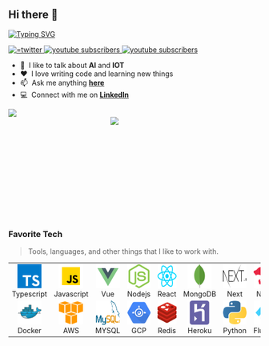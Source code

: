 ## Hi there 👋
[![Typing SVG](https://readme-typing-svg.herokuapp.com?font=arial&color=%2336BCF7&vCenter=true&width=510&height=45&lines=Hello+...+Hi+...+%F0%9F%99%82;I'm+Eric+Kojo+Abbey;An+experienced+website+and+mobile++application+developer)](https://git.io/typing-svg)

<p align="left">
   <a href="https://twitter.com/abbey_kojo">
    <img alt="=twitter" title="Follow me" src="https://custom-icon-badges.herokuapp.com/static/v1?style=for-the-badge&logo=gigman-twitter-1&label=&message=Follow&color=1DA1F2"/>    </a> 
   <a href="https://www.linkedin.com/in/eric-kojo-abbey-54898a12a/">
    <img alt="youtube subscribers" title="let connect" src="https://custom-icon-badges.herokuapp.com/static/v1?style=for-the-badge&logo=gigman-linkedin-1&label=&message=let%27s%20connect&color=2867B2"/>
   </a> 
<!--     <a href="https://www.linkedin.com/in/eric-kojo-abbey-54898a12a/">
    <img alt="youtube subscribers" title="let connect" src="https://custom-icon-badges.herokuapp.com/static/v1?style=for-the-badge&logo=gigman-hackerrank&label=&message=hackerrank&color=2ec866"/>
   </a>  -->
    <a href="https://github.com/Gigman2/gigman2">
    <img alt="youtube subscribers" title="github profile" src="https://custom-icon-badges.herokuapp.com/static/v1?style=for-the-badge&logo=gigman-github&label=&message=profile&color=000000"/>
   </a> 
</p>


<!-- - 📖 &nbsp;I’ve been playing around with some DSA problems and challenges** -->
- :speech_balloon: &nbsp;I like to talk about **AI** and **IOT**
- ❤️ &nbsp;I love writing code and learning new things
- :mailbox: &nbsp;Ask me anything **[here](https://github.com/Gigman2/gigman2/issues)**
- :computer: &nbsp;Connect with me on **[LinkedIn](https://www.linkedin.com/in/eric-kojo-abbey-54898a12a/)**

<p  align=center>
  <div align="center">
      <a  href="https://github.com/denvercoder1/github-readme-streak-stats" title="Go to Source">
        <img align="left" width=300 src="https://github-readme-stats.vercel.app/api?username=Gigman2&count_private=true&show_icons=true&theme=radical&hide_rank=true&bg_color=24292f50&hide_border=true&title_color=268bd2&text_color=718CA1&icon_color=718CA1" />
      </a>
    <a>
      <img align="right" width=300 src="https://github-readme-stats.vercel.app/api/top-langs?username=Gigman2&count_private=true&show_icons=true&theme=radical&hide_rank=true&bg_color=24292f50&hide_border=true&title_color=268bd2&text_color=718CA1&icon_color=718CA1" />
    </a>
  </div>
   <br><br><br><br><br><br><br><br><br>
</p>  


<br />
<br />

### Favorite Tech
> Tools, languages, and other things that I like to work with.

<table>
  <tr>
    <td align="center" width="96">
      <a>
        <img src="./img/typescript.svg" width="48" height="48" alt="Typescript" />
      </a>
      <br>Typescript
    </td>
    <td align="center" width="96">
      <a>
        <img src="./img/javascript.svg" width="48" height="48" alt="Javascript" />
      </a>
      <br>Javascript
    </td>
    <td align="center" width="96">
      <a>
        <img src="./img/vue-js.svg" width="48" height="48" alt="Javascript" />
      </a>
      <br>Vue
    </td>
    <td align="center" width="96">
      <a>
        <img src="./img/nodejs.svg" width="48" height="48" alt="TypeScript" />
      </a>
      <br>Nodejs
    </td>
     <td align="center" width="96">
      <a>
        <img src="./img/reactjs.svg" width="48" height="48" alt="Jsonnet" />
      </a>
      <br>React
    </td>
     <td align="center" width="96">
      <a>
        <img src="./img/mongodb.svg" width="48" height="48" alt="Jsonnet" />
      </a>
      <br>MongoDB
    </td>
    <td align="center" width="96">
      <a>
        <img src="./img/nextjs.svg" width="48" height="48" alt="JavaScript" />
      </a>
      <br>Next
    </td>
    <td align="center" width="96">
      <a>
        <img src="./img/nestjs.svg" width="48" height="48" alt="React" />
      </a>
      <br>Nest
    </td>
    <td align="center" width="96">
      <a>
        <img src="./img/remix-word.svg" width="48" height="48" alt="React" />
      </a>
      <br>RemixRun
    </td>
  </tr>
  <tr>
    <td align="center" width="96"> 
      <a>
        <img src="./img/docker.svg" width="48" height="48" alt="Docker" />
      </a>
      <br>Docker
    </td>
    <td align="center" width="96">
      <a href="" >
        <img src="./img/amazon_aws.svg" width="48" height="48" alt="aws" />
      </a>
      <br>AWS
    </td>
        <td align="center"  width="96">
      <a href="#macropower-tech">
        <img src="./img/mysql-official.svg" width="48" height="48" alt="RHEL" />
      </a>
      <br>MYSQL
    </td>
    <td align="center"  width="96">
      <a>
        <img src="./img/google_appengine.svg" width="48" height="48" alt="Debian" />
      </a>
      <br>GCP
    </td>
    <td align="center" width="96">
      <a href="">
        <img src="./img/redis.svg" width="48" height="48" alt="Powershell" />
      </a>
      <br>Redis
    </td>
    <td align="center"  width="96">
      <a href="">
        <img src="./img/heroku.svg" width="48" height="48" alt="Heroku" />
      </a>
      <br>Heroku
    </td>
    <td align="center" width="96">
      <a >
        <img src="./img/python.svg" width="48" height="48" alt="Python" />
      </a>
      <br>Python
    </td>
    <td align="center" width="96">
      <a>
        <img src="./img/flutterio.svg" width="48" height="48" alt="Prometheus" />
      </a>
      <br>Flutter
    </td>
    <td align="center" width="96">
      <a>
        <img src="./img/graphql.svg" width="48" height="48" alt="Prometheus" />
      </a>
      <br>GraphQL
    </td>
  </tr>
</table>

